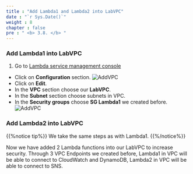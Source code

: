 ```yaml
---
title : "Add Lambda1 and Lambda2 into LabVPC"
date : "`r Sys.Date()`"
weight : 8
chapter : false
pre : " <b> 3.8. </b> "
---
```



### Add Lambda1 into LabVPC
1. Go to [Lambda service management console](https://ap-southeast-2.console.aws.amazon.com/lambda/home)
  + Click on **Configuration** section.
![AddVPC](/images/3.connect/Addvpc-01.jpg)
  + Click on **Edit**.
  + In the **VPC** section choose our **LabVPC**.
  + In the **Subnet** section choose subnets in VPC.
  + In the **Security groups** choose **SG Lambda1** we created before.
![AddVPC](/images/3.connect/Addvpc-02.jpg)

### Add Lambda2 into LabVPC

{{%notice tip%}}
We take the same steps as with Lambda1.
{{%/notice%}}

Now we have added 2 Lambda functions into our LabVPC to increase security. Through 3 VPC Endpoints we created before, Lambda1 in VPC will be able to connect to CloudWatch and DynamoDB, Lambda2 in VPC will be able to connect to SNS.



